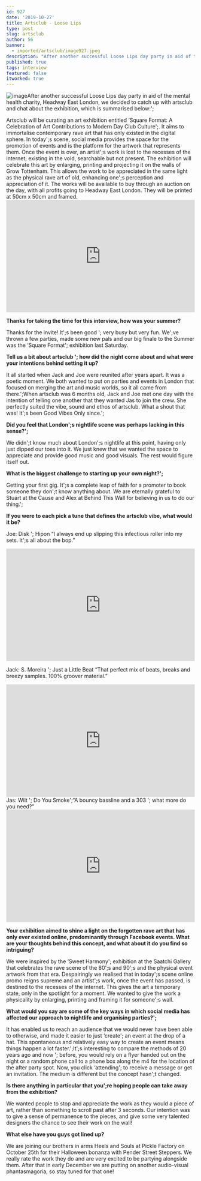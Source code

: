 ```yaml
---
id: 927
date: '2019-10-27'
title: Artsclub - Loose Lips
type: post
slug: artsclub
author: 56
banner:
  - imported/artsclub/image927.jpeg
description: "After another successful Loose Lips day party in aid of the mental health charity, Headway East London, we decided to catch up with artsclub and chat about the exhibition, which is summarised below:\_ Artsclub will be curating an art exhibition entitled ‘Square Format: A Celebration of Art Contributions to Modern Day Club Culture’. It aims [...]Read More..."
published: true
tags: interview
featured: false
itworked: true
---
```

![image](../imported/artsclub/image927.jpeg)After another successful Loose Lips day party in aid of the mental health charity, Headway East London, we decided to catch up with artsclub and chat about the exhibition, which is summarised below:';

Artsclub will be curating an art exhibition entitled ‘Square Format: A Celebration of Art Contributions to Modern Day Club Culture';. It aims to immortalise contemporary rave art that has only existed in the digital sphere. In today';s scene, social media provides the space for the promotion of events and is the platform for the artwork that represents them. Once the event is over, an artist';s work is lost to the recesses of the internet; existing in the void, searchable but not present. The exhibition will celebrate this art by enlarging, printing and projecting it on the walls of Grow Tottenham. This allows the work to be appreciated in the same light as the physical rave art of old, enhancing one';s perception and appreciation of it. The works will be available to buy through an auction on the day, with all profits going to Headway East London. They will be printed at 50cm x 50cm and framed.<iframe width='100%' height='300' scrolling='no' frameborder='no' allow='autoplay' src='https://w.soundcloud.com/player/?url=https%3A//api.soundcloud.com/users/528509511&color=%23ff5500&auto_play=false&hide_related=false&show_comments=true&show_user=true&show_reposts=false&show_teaser=true&visual=true'></iframe>

**Thanks for taking the time for this interview, how was your summer?**

Thanks for the invite! It';s been good '; very busy but very fun. We';ve thrown a few parties, made some new pals and our big finale to the Summer was the ‘Square Format'; exhibition last Saturday.

**Tell us a bit about artsclub '; how did the night come about and what were your intentions behind setting it up?**

It all started when Jack and Joe were reunited after years apart. It was a poetic moment. We both wanted to put on parties and events in London that focused on merging the art and music worlds, so it all came from there.';When artsclub was 6 months old, Jack and Joe met one day with the intention of telling one another that they wanted Jas to join the crew. She perfectly suited the vibe, sound and ethos of artsclub. What a shout that was! It';s been Good Vibes Only since.';

**Did you feel that London';s nightlife scene was perhaps lacking in this sense?';**

We didn';t know much about London';s nightlife at this point, having only just dipped our toes into it. We just knew that we wanted the space to appreciate and provide good music and good visuals. The rest would figure itself out.

**What is the biggest challenge to starting up your own night?';**

Getting your first gig. It';s a complete leap of faith for a promoter to book someone they don';t know anything about. We are eternally grateful to Stuart at the Cause and Alex at Behind This Wall for believing in us to do our thing.';

**If you were to each pick a tune that defines the artsclub vibe, what would it be?**

Joe: Disk '; Hipon “I always end up slipping this infectious roller into my sets. It';s all about the bop.”

<iframe width='100%' height='300' scrolling='no' frameborder='no' allow='autoplay' src='http://www.youtube.com/embed/Pd1Y8F3YJvM?wmode=opaque'></iframe>

Jack: S. Moreira '; Just a Little Beat “That perfect mix of beats, breaks and breezy samples. 100% groover material.”

<iframe width='100%' height='300' scrolling='no' frameborder='no' allow='autoplay' src='http://www.youtube.com/embed/iuM776dZIGg?wmode=opaque'></iframe>Jas: Wilt '; Do You Smoke';“A bouncy bassline and a 303 '; what more do you need?”

<iframe width='100%' height='300' scrolling='no' frameborder='no' allow='autoplay' src='http://www.youtube.com/embed/1mLZ0HhqY2o?wmode=opaque'></iframe>

**Your exhibition aimed to shine a light on the forgotten rave art that has only ever existed online, predominantly through Facebook events. What are your thoughts behind this concept, and what about it do you find so intriguing?**

We were inspired by the ‘Sweet Harmony'; exhibition at the Saatchi Gallery that celebrates the rave scene of the 80';s and 90';s and the physical event artwork from that era. Despairingly we realised that in today';s scene online promo reigns supreme and an artist';s work, once the event has passed, is destined to the recesses of the internet. This gives the art a temporary state, only in the spotlight for a moment. We wanted to give the work a physicality by enlarging, printing and framing it for someone';s wall.

**What would you say are some of the key ways in which social media has affected our approach to nightlife and organising parties?';**

It has enabled us to reach an audience that we would never have been able to otherwise, and made it easier to just ‘create'; an event at the drop of a hat. This spontaneous and relatively easy way to create an event means things happen a lot faster.';It';s interesting to compare the methods of 20 years ago and now '; before, you would rely on a flyer handed out on the night or a random phone call to a phone box along the m4 for the location of the after party spot. Now, you click ‘attending'; to receive a message or get an invitation. The medium is different but the concept hasn';t changed.

**Is there anything in particular that you';re hoping people can take away from the exhibition?**

We wanted people to stop and appreciate the work as they would a piece of art, rather than something to scroll past after 3 seconds. Our intention was to give a sense of permanence to the pieces, and give some very talented designers the chance to see their work on the wall!

**What else have you guys got lined up?**

We are joining our brothers in arms Heels and Souls at Pickle Factory on October 25th for their Halloween bonanza with Pender Street Steppers. We really rate the work they do and are very excited to be partying alongside them. After that in early December we are putting on another audio-visual phantasmagoria, so stay tuned for that one!